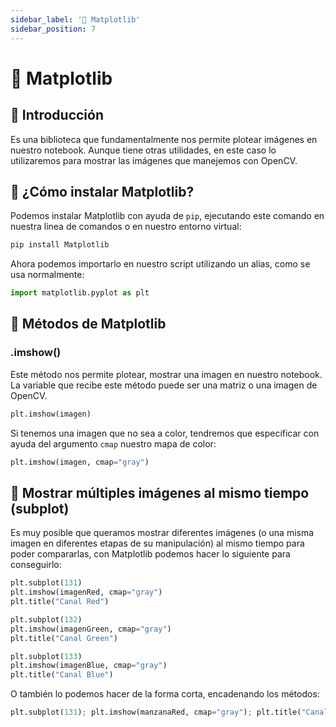 ```yaml
---
sidebar_label: '🎨 Matplotlib'
sidebar_position: 7
---
```


# 🎨 Matplotlib

## 🌟 Introducción

Es una biblioteca que fundamentalmente nos permite plotear imágenes en nuestro notebook. Aunque tiene otras utilidades, en este caso lo utilizaremos para mostrar las imágenes que manejemos con OpenCV.

## 🎠 ¿Cómo instalar Matplotlib?

Podemos instalar Matplotlib con ayuda de `pip`, ejecutando este comando en nuestra linea de comandos o en nuestro entorno virtual:

```bash title="Instalar OpenCV con pip"
pip install Matplotlib
```

Ahora podemos importarlo en nuestro script utilizando un alias, como se usa normalmente:

```python title="Importar la función de plotear de Matplotlib"
import matplotlib.pyplot as plt
```

## 🔧 Métodos de Matplotlib

### .imshow()

Este método nos permite plotear, mostrar una imagen en nuestro notebook. La variable que recibe este método puede ser una matriz o una imagen de OpenCV.

```python title="Ejemplo de cómo mostrar una imagen con Matplotlib"
plt.imshow(imagen)
```

Si tenemos una imagen que no sea a color, tendremos que específicar con ayuda del argumento `cmap` nuestro mapa de color:

```python title="Ejemplo de cómo mostrar una imagen con Matplotlib y especificar un mapa de color"
plt.imshow(imagen, cmap="gray")
```

## 📄 Mostrar múltiples imágenes al mismo tiempo (subplot)

Es muy posible que queramos mostrar diferentes imágenes (o una misma imagen en diferentes etapas de su manipulación) al mismo tiempo para poder compararlas, con Matplotlib podemos hacer lo siguiente para conseguirlo:

```python title="Ejemplo de cómo mostrar diferentes imágenes al mismo tiempo"
plt.subplot(131)
plt.imshow(imagenRed, cmap="gray")
plt.title("Canal Red")

plt.subplot(132)
plt.imshow(imagenGreen, cmap="gray")
plt.title("Canal Green")

plt.subplot(133)
plt.imshow(imagenBlue, cmap="gray")
plt.title("Canal Blue")
```

O también lo podemos hacer de la forma corta, encadenando los métodos:

```python title="Ejemplo de cómo mostrar diferentes imágenes al mismo tiempo"
plt.subplot(131); plt.imshow(manzanaRed, cmap="gray"); plt.title("Canal Red")
```
